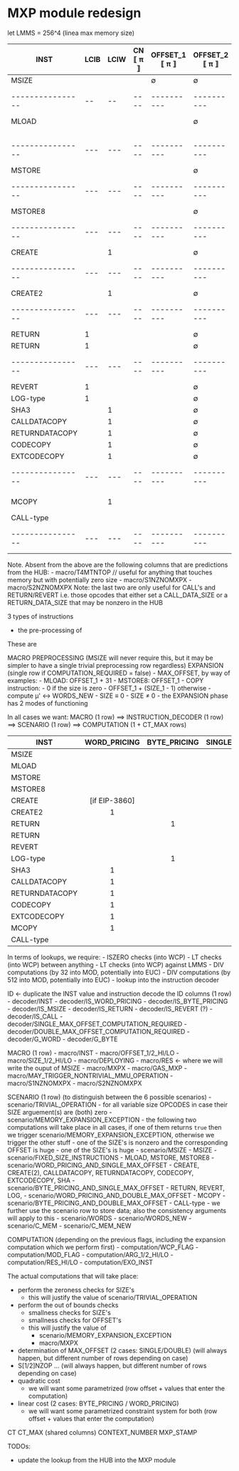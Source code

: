 # MXP module redesign

let LMMS = 256^4 (linea max memory size)

| INST             | LCIB | LCIW | CN ⟦ π ⟧ | OFFSET_1 ⟦ π ⟧ | OFFSET_2  ⟦ π ⟧ | SIZE_1  ⟦ π ⟧ | SIZE_2  ⟦ π ⟧ | DEPLOYING ⟦ π ⟧ | RES ⟦ π ⟧ | MXPX ⟦ π ⟧ | GAS_MXP ⟦ π ⟧ | WORDS   | WORDS_NEW   | C_MEM   | C_MEM_NEW   | LIN_COST   | QUAD_COST   | MAX_OFFSET  | EXPANSION_REQUIRED |
| ---------------- | --   | --   | ----     | ----------     | ----------      | --------      | --------      | -----------     | -----     | ------     | ---------     | ------- | ----------- | ------- | ----------- | ---------- | ----------- | ----------- | -----------        |
| MSIZE            |      |      |          | ∅              | ∅               | ∅             | ∅             |                 |           | ∅          | ∅             |         |             |         |             | ∅          | ∅           | ∅           | ∅                  |
| ---------------- | --   | --   | ----     | ----------     | ----------      | --------      | --------      | -----------     | -----     | ------     | ---------     | ------- | ----------- | ------- | ----------- | ---------- | ----------- | ----------- | -----------        |
| MLOAD            |      |      |          |                | ∅               | 32            | ∅             |                 | ∅         |            |               |         |             |         |             | ∅          |             |             |                    |                                                    |
|                  |      |      |          |                |                 |               |               |                 |           |            |               |         |             |         |             |            |             |             |                    | - callWcpLT on SIZE_1 and LMMS                     |
|                  |      |      |          |                |                 |               |               |                 |           |            |               |         |             |         |             |            |             |             |                    | .   ⇒ small_offset                                 |
|                  |      |      |          |                |                 |               |               |                 |           |            |               |         |             |         |             |            |             |             |                    | - if SIZE_1 < LMMS then compute memory expansion   |
| ---------------- | ---  | ---  | ----     | ----------     | ----------      | --------      | --------      | -----------     | -----     | ------     | ---------     | ------- | ----------- | ------- | ----------- | ---------- | ----------- | ----------- | -----------        | -------------------------------------------------- |
| MSTORE           |      |      |          |                | ∅               | 32            | ∅             |                 | ∅         |            |               |         |             |         |             | ∅          |             |             |                    |
| ---------------- | ---  | ---  | ----     | ----------     | ----------      | --------      | --------      | -----------     | -----     | ------     | ---------     | ------- | ----------- | ------- | ----------- | ---------- | ----------- | ----------- | -----------        |
| MSTORE8          |      |      |          |                | ∅               | 1             | ∅             |                 | ∅         |            |               |         |             |         |             | ∅          |             |             |                    |
| ---------------- | ---  | ---  | ----     | ----------     | ----------      | --------      | --------      | -----------     | -----     | ------     | ---------     | ------- | ----------- | ------- | ----------- | ---------- | ----------- | ----------- | -----------        |
| CREATE           |      | 1    |          |                | ∅               |               | ∅             |                 | ∅         |            |               |         |             |         |             | EIP-3860   |             |             |                    |
| ---------------- | ---  | ---  | ----     | ----------     | ----------      | --------      | --------      | -----------     | -----     | ------     | ---------     | ------- | ----------- | ------- | ----------- | ---------- | ----------- | ----------- | -----------        |
| CREATE2          |      | 1    |          |                | ∅               |               | ∅             |                 | ∅         |            |               |         |             |         |             |            |             |             |                    |
| ---------------- | ---  | ---  | ----     | ----------     | ----------      | --------      | --------      | -----------     | -----     | ------     | ---------     | ------- | ----------- | ------- | ----------- | ---------- | ----------- | ----------- | -----------        |
| RETURN           | 1    |      |          |                | ∅               |               | ∅             | T               | ∅         |            |               |         |             |         |             |            |             |             |                    |
| RETURN           | 1    |      |          |                | ∅               |               | ∅             | F               | ∅         |            |               |         |             |         |             | ∅          |             |             |                    |
| ---------------- | ---  | ---  | ----     | ----------     | ----------      | --------      | --------      | -----------     | -----     | ------     | ---------     | ------- | ----------- | ------- | ----------- | ---------- | ----------- | ----------- | -----------        |
| REVERT           | 1    |      |          |                | ∅               |               | ∅             |                 | ∅         |            |               |         |             |         |             | ∅          |             |             |                    |
| LOG-type         | 1    |      |          |                | ∅               |               | ∅             |                 | ∅         |            |               |         |             |         |             | ∅          |             |             |                    |
| SHA3             |      | 1    |          |                | ∅               |               | ∅             |                 | ∅         |            |               |         |             |         |             | ∅          |             |             |                    |
| CALLDATACOPY     |      | 1    |          |                | ∅               |               | ∅             |                 | ∅         |            |               |         |             |         |             | ∅          |             |             |                    |
| RETURNDATACOPY   |      | 1    |          |                | ∅               |               | ∅             |                 | ∅         |            |               |         |             |         |             | ∅          |             |             |                    |
| CODECOPY         |      | 1    |          |                | ∅               |               | ∅             |                 | ∅         |            |               |         |             |         |             | ∅          |             |             |                    |
| EXTCODECOPY      |      | 1    |          |                | ∅               |               | ∅             |                 | ∅         |            |               |         |             |         |             | ∅          |             |             |                    |
| ---------------- | ---  | ---  | ----     | ----------     | ----------      | --------      | --------      | -----------     | -----     | ------     | ---------     | ------- | ----------- | ------- | ----------- | ---------- | ----------- | ----------- | -----------        |
| MCOPY            |      | 1    |          |                |                 |               | ≡ SIZE_1      |                 | ∅         |            |               |         |             |         |             | ∅          |             |             |                    |
| CALL-type        |      |      |          |                |                 |               |               |                 | ∅         |            |               |         |             |         |             | ∅          |             |             |                    |
| ---------------- | ---  | ---  | ----     | ----------     | ----------      | --------      | --------      | -----------     | -----     | ------     | ---------     | ------- | ----------- | ------- | ----------- | ---------- | ----------- | ----------- | -----------        |

Note. Absent from the above are the following columns that are predictions from the HUB:
    - macro/T4MTNTOP   // useful for anything that touches memory but with potentially zero size
    - macro/S1NZNOMXPX
    - macro/S2NZNOMXPX
Note: the last two are only useful for CALL's and RETURN/REVERT i.e. those opcodes that either set a CALL_DATA_SIZE or a RETURN_DATA_SIZE that may be nonzero in the HUB

3 types of instructions
- the pre-processing of 

These are 

MACRO
PREPROCESSING (MSIZE will never require this, but it may be simpler to have a single trivial preprocessing row regardless)
EXPANSION (single row if COMPUTATION_REQUIRED = false)
    - MAX_OFFSET, by way of examples:
        - MLOAD: OFFSET_1 + 31
        - MSTORE8: OFFSET_1
        - COPY instruction:
            - 0 if the size is zero
            - OFFSET_1 + (SIZE_1 - 1) otherwise
    - compute μ' ↔ WORDS_NEW
        - SIZE ≡ 0
        - SIZE ≠ 0
    - the EXPANSION phase has 2 modes of functioning

In all cases we want:
MACRO (1 row) ==> INSTRUCTION_DECODER (1 row) ==> SCENARIO (1 row) ==> COMPUTATION (1 + CT_MAX rows)

| INST           |  WORD_PRICING | BYTE_PRICING | SINGLE_MAX_OFFSET | DOUBLE_MAX_OFFSET |
|----------------|:-------------:|:------------:|:-----------------:|:-----------------:|
| MSIZE          |               |              |                   |                   |
| MLOAD          |               |              |         1         |                   |
| MSTORE         |               |              |         1         |                   |
| MSTORE8        |               |              |         1         |                   |
| CREATE         | [if EIP-3860] |              |         1         |                   |
| CREATE2        |       1       |              |         1         |                   |
| RETURN         |               |       1      |         1         |                   | is_deployment ≡ true  |
| RETURN         |               |              |         1         |                   | is_deployment ≡ false |
| REVERT         |               |              |         1         |                   |
| LOG-type       |               |       1      |         1         |                   |
| SHA3           |       1       |              |         1         |                   |
| CALLDATACOPY   |       1       |              |         1         |                   |
| RETURNDATACOPY |       1       |              |         1         |                   |
| CODECOPY       |       1       |              |         1         |                   |
| EXTCODECOPY    |       1       |              |         1         |                   |
| MCOPY          |       1       |              |                   |         1         |
| CALL-type      |               |              |                   |         1         |


In terms of lookups, we require:
    - ISZERO checks (into WCP)
    - LT     checks (into WCP) between anything
    - LT     checks (into WCP) against LMMS
    - DIV    computations (by 32  into MOD, potentially into EUC)
    - DIV    computations (by 512 into MOD, potentially into EUC)
    - lookup into the instruction decoder

ID ← duplicate the INST value and instruction decode the ID columns (1 row)
    - decoder/INST
    - decoder/IS_WORD_PRICING
    - decoder/IS_BYTE_PRICING
    - decoder/IS_MSIZE
    - decoder/IS_RETURN
    - decoder/IS_REVERT (?)
    - decoder/IS_CALL
    - decoder/SINGLE_MAX_OFFSET_COMPUTATION_REQUIRED
    - decoder/DOUBLE_MAX_OFFSET_COMPUTATION_REQUIRED
    - decoder/G_WORD
    - decoder/G_BYTE

MACRO (1 row)
    - macro/INST
    - macro/OFFSET_1/2_HI/LO
    - macro/SIZE_1/2_HI/LO
    - macro/DEPLOYING
    - macro/RES <- where we will write the ouput of MSIZE
    - macro/MXPX
    - macro/GAS_MXP
    - macro/MAY_TRIGGER_NONTRIVIAL_MMU_OPERATION
    - macro/S1NZNOMXPX
    - macro/S2NZNOMXPX

SCENARIO  (1 row) (to distinguish between the 6 possible scenarios)
    - scenario/TRIVIAL_OPERATION
        - for all variable size OPCODES in case their SIZE arguement(s) are (both) zero
    - scenario/MEMORY_EXPANSION_EXCEPTION
        - the following two computations will take place in all cases, if one of them returns `true` then we trigger scenario/MEMORY_EXPANSION_EXCEPTION, otherwise we trigger the other stuff
            - one of the SIZE's is nonzero and the corresponding OFFSET is huge
            - one of the SIZE's is huge
    - scenario/MSIZE
         - MSIZE
    - scenario/FIXED_SIZE_INSTRUCTIONS
         - MLOAD, MSTORE, MSTORE8
    - scenario/WORD_PRICING_AND_SINGLE_MAX_OFFSET
         - CREATE, CREATE(2), CALLDATACOPY, RETURNDATACOPY, CODECOPY, EXTCODECOPY, SHA
    - scenario/BYTE_PRICING_AND_SINGLE_MAX_OFFSET
        - RETURN, REVERT, LOG, 
    - scenario/WORD_PRICING_AND_DOUBLE_MAX_OFFSET
        - MCOPY
    - scenario/BYTE_PRICING_AND_DOUBLE_MAX_OFFSET
        - CALL-type
    - we further use the scenario row to store data; also the consistency arguments will apply to this
        - scenario/WORDS
        - scenario/WORDS_NEW
        - scenario/C_MEM
        - scenario/C_MEM_NEW

COMPUTATION (depending on the previous flags, including the expansion computation which we perform first)
    - computation/WCP_FLAG
    - computation/MOD_FLAG
    - computation/ARG_1/2_HI/LO
    - computation/RES_HI/LO
    - computation/EXO_INST

The actual computations that will take place:
- perform the zeroness checks for SIZE's
    - this will justify the value of scenario/TRIVIAL_OPERATION
- perform the out of bounds checks
    - smallness checks for SIZE's
    - smallness checks for OFFSET's
    - this will justify the value of
        - scenario/MEMORY_EXPANSION_EXCEPTION
        - macro/MXPX
- determination of MAX_OFFSET (2 cases: SINGLE/DOUBLE) (will always happen, but different number of rows depending on case)
- S[1/2]NZOP ... (will always happen, but different number of rows depending on case)
- quadratic cost
    - we will want some parametrized (row offset + values that enter the computation)
- linear cost (2 cases: BYTE_PRICING / WORD_PRICING)
    - we will want some parametrized constraint system for both (row offset + values that enter the computation)

CT
CT_MAX (shared columns)
CONTEXT_NUMBER
MXP_STAMP

TODOs:
- update the lookup from the HUB into the MXP module
